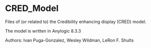 # CRED_Model

Files of (or related to) the Credibility enhancing display (CRED) model.

The model is written in Anylogic 8.3.3

Authors: Ivan Puga-Gonzalez, Wesley Wildman, LeRon F. Shults
